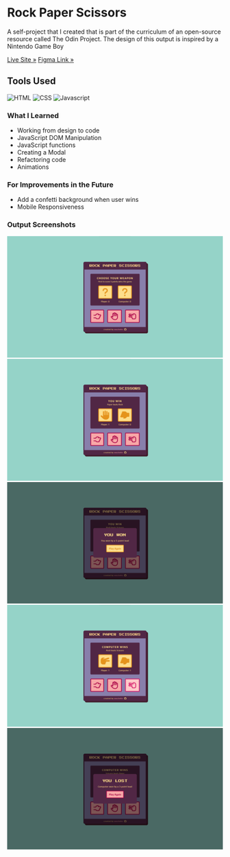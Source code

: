 # Rock Paper Scissors
A self-project that I created that is part of the curriculum of an open-source resource called The Odin Project. The design of this output is inspired by a Nintendo Game Boy

[Live Site »](https://www.google.com)
[Figma Link »](https://www.google.com)

## Tools Used
<picture>
  <img src="https://github.com/seachellea/faq-accordion/assets/143592080/7b37dbbb-41ef-447e-8b47-ec742b42296d" width="40" height="40" alt="HTML"/>
</picture>
<picture>
  <img src="https://github.com/seachellea/faq-accordion/assets/143592080/ef60cf78-5194-4601-98d3-5db5ff6dcaaa" width="40" height="40" alt="CSS"/>
</picture>
<picture>
  <img src="https://github.com/seachellea/faq-accordion/assets/143592080/c8ace2e3-69e6-461f-b1f3-ae58dfd910ac" width="40" height="40" alt="Javascript"/>
</picture>

### What I Learned
- Working from design to code
- JavaScript DOM Manipulation
- JavaScript functions
- Creating a Modal
- Refactoring code
- Animations

### For Improvements in the Future
- Add a confetti background when user wins
- Mobile Responsiveness

### Output Screenshots
![Landing Page](img/Screenshot%202023-11-12%20144150.png)
![Displaying Choices](img/Screenshot%202023-11-12%20144159.png)
![You Won - Modal](img/Screenshot%202023-11-12%20144212.png)
![Hover states](img/Screenshot%202023-11-12%20144247.png)
![Computer won - Modal](img/Screenshot%202023-11-12%20144302.png)
